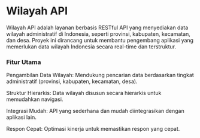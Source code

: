 # Wilayah API

Wilayah API adalah layanan berbasis RESTful API yang menyediakan data wilayah administratif di Indonesia, seperti provinsi, kabupaten, kecamatan, dan desa. Proyek ini dirancang untuk membantu pengembang aplikasi yang memerlukan data wilayah Indonesia secara real-time dan terstruktur.

<h3>Fitur Utama</h3>

Pengambilan Data Wilayah: Mendukung pencarian data berdasarkan tingkat administratif (provinsi, kabupaten, kecamatan, desa).

Struktur Hierarkis: Data wilayah disusun secara hierarkis untuk memudahkan navigasi.

Integrasi Mudah: API yang sederhana dan mudah diintegrasikan dengan aplikasi lain.

Respon Cepat: Optimasi kinerja untuk memastikan respon yang cepat.
